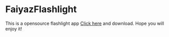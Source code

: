 # FaiyazFlashlight
This is a opensource flashlight app
<a href="https://github.com/ahmedsuprio/faiyazflashlight/blob/master/fflahlight.apk?raw=true">Click here</a> and download.
Hope you will enjoy it!

